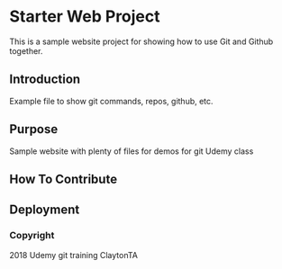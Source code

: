 # Starter Web Project

This is a sample website project for showing how to use Git and Github together.

## Introduction

Example file to show git commands, repos, github, etc.

## Purpose

Sample website with plenty of files for demos for git Udemy class

## How To Contribute

## Deployment

### Copyright

2018 Udemy git training ClaytonTA
